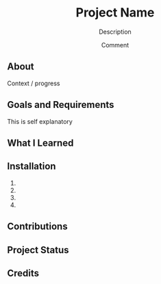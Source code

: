 <h1 align="center">Project Name</h1>

<p align="center">Description</p>

<p align="center">Comment</p>

## About

Context / progress

## Goals and Requirements

This is self explanatory

## What I Learned

## Installation

1. 
2.
3.
4.

## Contributions

## Project Status

## Credits


